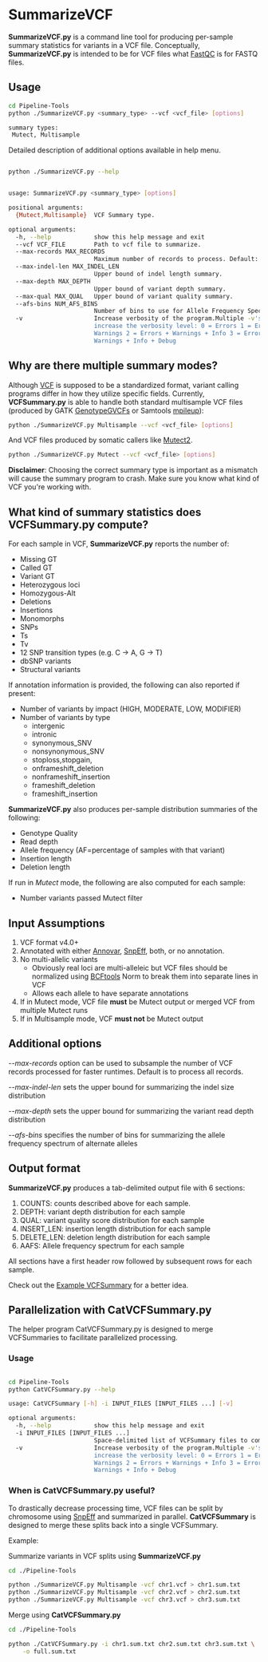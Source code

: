 # SummarizeVCF
**SummarizeVCF.py** is a command line tool for producing per-sample summary statistics for variants in a VCF file.
Conceptually, **SummarizeVCF.py** is intended to be for VCF files what [FastQC] is for FASTQ files.

## Usage

``` sh
cd Pipeline-Tools
python ./SummarizeVCF.py <summary_type> --vcf <vcf_file> [options]

summary types:
 Mutect, Multisample

```

Detailed description of additional options available in help menu.

``` sh

python ./SummarizeVCF.py --help


usage: SummarizeVCF.py <summary_type> [options]

positional arguments:
  {Mutect,Multisample}  VCF Summary type.

optional arguments:
  -h, --help            show this help message and exit
  --vcf VCF_FILE        Path to vcf file to summarize.
  --max-records MAX_RECORDS
                        Maximum number of records to process. Default: ALL.
  --max-indel-len MAX_INDEL_LEN
                        Upper bound of indel length summary.
  --max-depth MAX_DEPTH
                        Upper bound of variant depth summary.
  --max-qual MAX_QUAL   Upper bound of variant quality summary.
  --afs-bins NUM_AFS_BINS
                        Number of bins to use for Allele Frequency Spectrum.
  -v                    Increase verbosity of the program.Multiple -v's
                        increase the verbosity level: 0 = Errors 1 = Errors +
                        Warnings 2 = Errors + Warnings + Info 3 = Errors +
                        Warnings + Info + Debug
```

## Why are there multiple summary modes?

Although [VCF] is supposed to be a standardized format, variant calling programs differ in how they utilize specific fields.
Currently, **VCFSummary.py** is able to handle both standard multisample VCF files (produced by GATK [GenotypeGVCFs] or Samtools [mpileup]):

``` sh
python ./SummarizeVCF.py Multisample --vcf <vcf_file> [options]
```

And VCF files produced by somatic callers like [Mutect2].

``` sh
python ./SummarizeVCF.py Mutect --vcf <vcf_file> [options]
```
**Disclaimer**: Choosing the correct summary type is important as a mismatch will cause the summary program to crash.
Make sure you know what kind of VCF you're working with. 

## What kind of summary statistics does VCFSummary.py compute?
For each sample in VCF, **SummarizeVCF.py** reports the number of:
* Missing GT 
* Called GT 
* Variant GT 
* Heterozygous loci
* Homozygous-Alt 
* Deletions 
* Insertions
* Monomorphs 
* SNPs 
* Ts 
* Tv
* 12 SNP transition types (e.g. C -> A, G -> T)
* dbSNP variants
* Structural variants

If annotation information is provided, the following can also reported if present:
* Number of variants by impact (HIGH, MODERATE, LOW, MODIFIER)
* Number of variants by type
    * intergenic
    * intronic 
    * synonymous_SNV 
    * nonsynonymous_SNV 
    * stoploss,stopgain,
    * onframeshift_deletion
    * nonframeshift_insertion
    * frameshift_deletion
    * frameshift_insertion
    
 **SummarizeVCF.py** also produces per-sample distribution summaries of the following:
* Genotype Quality
* Read depth
* Allele frequency (AF=percentage of samples with that variant)
* Insertion length
* Deletion length

If run in *Mutect* mode, the following are also computed for each sample:
* Number variants passed Mutect filter


## Input Assumptions

1. VCF format v4.0+
2. Annotated with either [Annovar], [SnpEff], both, or no annotation.
3. No multi-allelic variants
    * Obviously real loci are multi-alleleic but VCF files should be normalized using [BCFtools] Norm to break them into separate lines in VCF
    * Allows each allele to have separate annotations
4. If in Mutect mode, VCF file **must** be Mutect output or merged VCF from multiple Mutect runs
5. If in Multisample mode, VCF **must not** be Mutect output

## Additional options
*--max-records* option can be used to subsample the number of VCF records processed for faster runtimes. Default is to process all records.

*--max-indel-len* sets the upper bound for summarizing the indel size distribution

*--max-depth* sets the upper bound for summarizing the variant read depth distribution

*--afs-bins* specifies the number of bins for summarizing the allele frequency spectrum of alternate alleles

## Output format

**SummarizeVCF.py** produces a tab-delimited output file with 6 sections:
1. COUNTS: counts described above for each sample.
2. DEPTH: variant depth distribution for each sample
3. QUAL:  variant quality score distribution for each sample
4. INSERT_LEN: insertion length distribution for each sample
5. DELETE_LEN: deletion length distribution for each sample
6. AAFS: Allele frequency spectrum for each sample

All sections have a first header row followed by subsequent rows for each sample. 

Check out the [Example VCFSummary](./vcf_summary_example.txt) for a better idea.

## Parallelization with CatVCFSummary.py
The helper program CatVCFSummary.py is designed to merge VCFSummaries to facilitate parallelized processing.

### Usage

``` sh

cd Pipeline-Tools
python CatVCFSummary.py --help

usage: CatVCFSummary [-h] -i INPUT_FILES [INPUT_FILES ...] [-v]

optional arguments:
  -h, --help            show this help message and exit
  -i INPUT_FILES [INPUT_FILES ...]
                        Space-delimited list of VCFSummary files to combine
  -v                    Increase verbosity of the program.Multiple -v's
                        increase the verbosity level: 0 = Errors 1 = Errors +
                        Warnings 2 = Errors + Warnings + Info 3 = Errors +
                        Warnings + Info + Debug
```

### When is CatVCFSummary.py useful?
To drastically decrease processing time, VCF files can be split by chromosome using [SnpEff] and summarized in parallel. 
**CatVCFSummary** is designed to merge these splits back into a single VCFSummary.

Example:

Summarize variants in VCF splits using **SummarizeVCF.py**
``` sh
cd ./Pipeline-Tools

python ./SummarizeVCF.py Multisample -vcf chr1.vcf > chr1.sum.txt
python ./SummarizeVCF.py Multisample -vcf chr2.vcf > chr2.sum.txt
python ./SummarizeVCF.py Multisample -vcf chr3.vcf > chr3.sum.txt
```
Merge using **CatVCFSummary.py**

``` sh
cd ./Pipeline-Tools

python ./CatVCFSummary.py -i chr1.sum.txt chr2.sum.txt chr3.sum.txt \
    -o full.sum.txt
```

[VCF]:http://www.internationalgenome.org/wiki/Analysis/Variant%20Call%20Format/vcf-variant-call-format-version-40/
[Annovar]:http://annovar.openbioinformatics.org/en/latest/
[SnpEff]:http://snpeff.sourceforge.net/
[BCFTools]:https://samtools.github.io/bcftools/
[FastQC]:https://www.bioinformatics.babraham.ac.uk/projects/fastqc/
[Mutect2]:https://software.broadinstitute.org/gatk/documentation/tooldocs/3.8-0/org_broadinstitute_gatk_tools_walkers_cancer_m2_MuTect2.php
[GenotypeGVCFs]:https://software.broadinstitute.org/gatk/documentation/tooldocs/3.8-0/org_broadinstitute_gatk_tools_walkers_variantutils_GenotypeGVCFs.php
[mpileup]:http://samtools.sourceforge.net/mpileup.shtml

